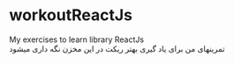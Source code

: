 # workoutReactJs
My exercises to learn library ReactJs  </br>
تمرینهای  من  برای یاد گیری بهتر ریکت    در این  مخزن نگه داری میشود
